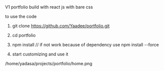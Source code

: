 V1 portfolio build with react js 
with bare css 

to use the code 

1) git clone https://github.com/Yaadee/portfolio.git

2) cd portfolio
3) npm install  //  if  not work because of dependency use   npm install --force
4) start customizing and use it



/home/yadasa/projects/portfolio/home.png

